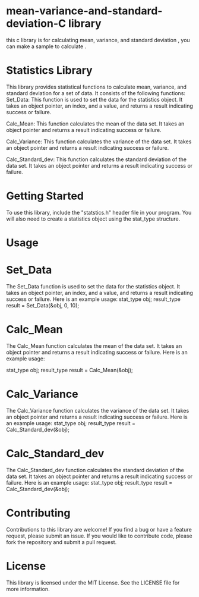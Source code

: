 # mean-variance-and-standard-deviation-C library 
this c library is for calculating mean, variance, and standard deviation , you can make a sample to calculate .

# Statistics Library
This library provides statistical functions to calculate mean, variance, and standard deviation for a set of data. It consists of the following functions:
Set_Data: This function is used to set the data for the statistics object. It takes an object pointer, an index, and a value, and returns a result indicating success or failure.

Calc_Mean: This function calculates the mean of the data set. It takes an object pointer and returns a result indicating success or failure.

Calc_Variance: This function calculates the variance of the data set. It takes an object pointer and returns a result indicating success or failure.

Calc_Standard_dev: This function calculates the standard deviation of the data set. It takes an object pointer and returns a result indicating success or failure.

# Getting Started
To use this library, include the "statstics.h" header file in your program. You will also need to create a statistics object using the stat_type structure.

# Usage
# Set_Data
The Set_Data function is used to set the data for the statistics object. It takes an object pointer, an index, and a value, and returns a result indicating success or failure. Here is an example usage:
stat_type obj;
result_type result = Set_Data(&obj, 0, 10);

# Calc_Mean
The Calc_Mean function calculates the mean of the data set. It takes an object pointer and returns a result indicating success or failure. Here is an example usage:

stat_type obj;
result_type result = Calc_Mean(&obj);

# Calc_Variance
The Calc_Variance function calculates the variance of the data set. It takes an object pointer and returns a result indicating success or failure. Here is an example usage:
stat_type obj;
result_type result = Calc_Standard_dev(&obj);

# Calc_Standard_dev
The Calc_Standard_dev function calculates the standard deviation of the data set. It takes an object pointer and returns a result indicating success or failure. Here is an example usage:
stat_type obj;
result_type result = Calc_Standard_dev(&obj);

 # Contributing
 Contributions to this library are welcome! If you find a bug or have a feature request, please submit an issue. If you would like to contribute code, please fork the repository and submit a pull request.
 
 # License
 This library is licensed under the MIT License. See the LICENSE file for more information.


